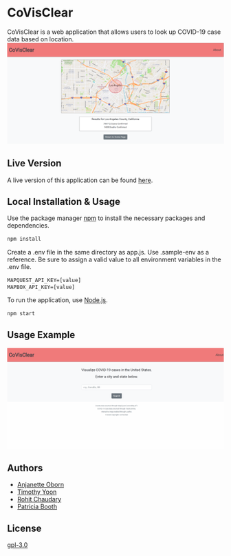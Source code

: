 # CoVisClear

CoVisClear is a web application that allows users to look up COVID-19 case data based on location.
![Screenshot of CoVisClear](covisclear.PNG)

## Live Version

A live version of this application can be found [here](https://covisclear.herokuapp.com).

## Local Installation & Usage

Use the package manager [npm](https://www.npmjs.com/) to install the necessary packages and dependencies.

```bash
npm install
```

Create a .env file in the same directory as app.js. Use .sample-env as a reference. Be sure to 
assign a valid value to all environment variables in the .env file.
```
MAPQUEST_API_KEY=[value]
MAPBOX_API_KEY=[value]
```

To run the application, use [Node.js](https://nodejs.org/en/).

```bash
npm start
```

## Usage Example

![GIF of CoVisClear being used](covisclear.gif)

## Authors

* [Anjanette Oborn](https://github.com/oborna)
* [Timothy Yoon](https://github.com/timsyoon)
* [Rohit Chaudary](https://github.com/rorochaudhary)
* [Patricia Booth](https://github.com/alpacawool)

## License
[gpl-3.0](https://choosealicense.com/licenses/gpl-3.0/)
